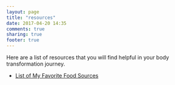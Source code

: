 ```yaml
---
layout: page
title: "resources"
date: 2017-04-20 14:35
comments: true
sharing: true
footer: true
---
```


Here are a list of resources that you will find helpful in your body transformation journey.

- [List of My Favorite Food Sources](/food-sources "A list of my favorite food sources")
<!-- - [Tasty Recipes to Add to Your Meal Plans](/recipes "My favorite recipes that will suit your macronutrient needs") -->
